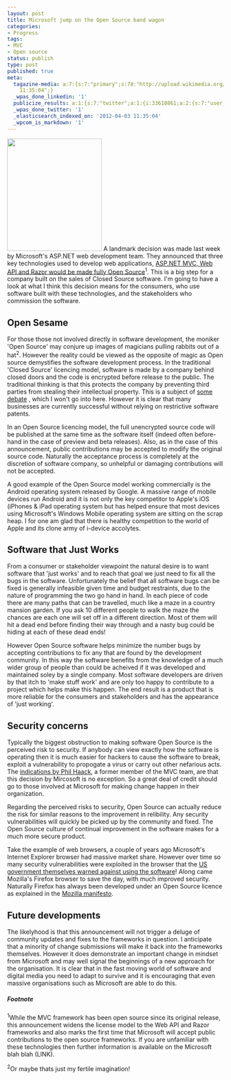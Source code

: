 ```yaml
---
layout: post
title: Microsoft jump on the Open Source band wagon
categories:
- Progress
tags:
- MVC
- Open source
status: publish
type: post
published: true
meta:
  tagazine-media: a:7:{s:7:"primary";s:78:"http://upload.wikimedia.org/wikipedia/commons/thumb/a/af/Tux.png/220px-Tux.png";s:6:"images";a:1:{s:78:"http://upload.wikimedia.org/wikipedia/commons/thumb/a/af/Tux.png/220px-Tux.png";a:6:{s:8:"file_url";s:78:"http://upload.wikimedia.org/wikipedia/commons/thumb/a/af/Tux.png/220px-Tux.png";s:5:"width";s:3:"220";s:6:"height";s:3:"261";s:4:"type";s:5:"image";s:4:"area";s:5:"57420";s:9:"file_path";s:0:"";}}s:6:"videos";a:0:{}s:11:"image_count";s:1:"1";s:6:"author";s:8:"12339140";s:7:"blog_id";s:8:"11998060";s:9:"mod_stamp";s:19:"2012-04-03
    11:35:04";}
  _wpas_done_linkedin: '1'
  publicize_results: a:1:{s:7:"twitter";a:1:{i:33610861;a:2:{s:7:"user_id";s:12:"michael_hook";s:7:"post_id";s:18:"187141168319045633";}}}
  _wpas_done_twitter: '1'
  _elasticsearch_indexed_on: '2012-04-03 11:35:04'
  _wpcom_is_markdown: '1'
---
```

<img class="alignright" title="Tux, the Linux Mascot" src="http://upload.wikimedia.org/wikipedia/commons/thumb/a/af/Tux.png/220px-Tux.png" alt="" width="220" height="261" />
A landmark decision was made last week by Microsoft's ASP.NET web development team. They announced that three key technologies used to develop web applications, <a href="http://weblogs.asp.net/scottgu/archive/2012/03/27/asp-net-mvc-web-api-razor-and-open-source.aspx">ASP.NET MVC, Web API and Razor would be made fully Open Source</a><sup>1</sup>. This is a big step for a company built on the sales of Closed Source software. I'm going to have a look at what I think this decision means for the consumers, who use software built with these technologies, and the stakeholders who commission the software.

<h2>Open Sesame</h2>

For those those not involved directly in software development, the moniker 'Open Source' may conjure up images of magicians pulling rabbits out of a hat<sup>2</sup>. However the reality could be viewed as the opposite of magic as Open source demystifies the software development process. In the traditional 'Closed Source' licencing model, software is made by a company behind closed doors and the code is encrypted before release to the public. The traditional thinking is that this protects the company by preventing third parties from stealing their intellectual property. This is a subject of <a href="http://en.wikipedia.org/wiki/Software_patent_debate">some debate</a>  , which I won't go into here. However it is clear that many businesses are currently successful without relying on restrictive software patents.

In an Open Source licencing model, the full unencrypted source code will be published at the same time as the software itself (indeed often before-hand in the case of preview and beta releases). Also, as in the case of this announcement, public contributions may be accepted to modify the original source code. Naturally the acceptance process is completely at the discretion of software company, so unhelpful or damaging contributions will not be accepted.

A good example of the Open Source model working commercially is the Android operating system released by Google. A massive range of mobile devices run Android and it is not only the key competitor to Apple's iOS (iPhones &amp; iPad operating system but has helped ensure that most devices using Microsoft's Windows Mobile operating system are sitting on the scrap heap. I for one am glad that there is healthy competition to the world of Apple and its clone army of i-device accolytes.

<h2>Software that Just Works</h2>

From a consumer or stakeholder viewpoint the natural desire is to want software that 'just works' and to reach that goal we just need to fix all the bugs in the software. Unfortunately the belief that all software bugs can be fixed is generally  infeasible  given time and budget restraints, due to the nature of programming the two go hand in hand. In each piece of code there are many paths that can be travelled, much like a maze in a country mansion garden. If you ask 10 different people to walk the maze the chances are each one will set off in a different direction. Most of them will hit a dead end before finding their way through and a nasty bug could be hiding at each of these dead ends!

However Open Source software helps minimize the number bugs by accepting contributions to fix any that are found by the development community. In this way the software benefits from the knowledge of a much wider group of people than could be acheived if it was developed and maintained soley by a single company. Most software developers are driven by that itch to 'make stuff work' and are only too happy to contribute to a project which helps make this happen. The end result is a product that is more reliable for the consumers and stakeholders and has the appearance of 'just working'.

<h2>Security concerns</h2>

Typically the biggest obstruction to making software Open Source is the perceived risk to security. If anybody can view exactly how the software is operating then it is much easier for hackers to cause the software to break, exploit a vulnerability to propogate a virus or carry out other nefarious acts. The <a href="http://haacked.com/archive/2012/03/29/asp-net-mvc-now-accepting-pull-requests.aspx">indications by Phil Haack</a>, a former member of the MVC team, are that this decision by Mircosoft is no exception. So a great deal of credit should go to those involved at Microsoft for making change happen in their organization.

Regarding the perceived risks to security, Open Source can actually reduce the risk for similar reasons to the improvement in relibility. Any security vulnerabilities will quickly be picked up by the community and fixed. The Open Source culture of continual improvement in the software makes for a much more secure product.

Take the example of web browsers, a couple of years ago Microsoft's Internet Explorer browser had massive market share. However over time so many security vulnerabilities were exploited in the browser that the <a href="http://www.theinquirer.net/inquirer/news/1037530/us-government-warns-internet-explorer">US government themselves warned against using the software</a>!   Along came Mozilla's Firefox browser to save the day, with much improved security. Naturally Firefox has always been developed under an Open Source licence as explained in the <a href="http://www.mozilla.org/about/manifesto.html">Mozilla manifesto</a>.

<h2>Future developments</h2>

The likelyhood is that this announcement will not trigger a deluge of community updates and fixes to the frameworks in question. I anticipate that a minority of change submissions will make it back into the frameworks themselves. However it does demonstrate an important change in mindset from Microsoft and may well signal the beginnings of a new approach for the organisation. It is clear that in the fast moving world of software and digital media you need to adapt to survive and it is encouraging that even massive organisations such as Microsoft are able to do this.

<h5>Footnote</h5>

<sup>1</sup>While the MVC framework has been open source since its original release, this announcement widens the license model to the Web API and Razor frameworks and also marks the first time that Microsoft will accept public contributions to the open source frameworks. If you are unfamiliar with these technologies then further information is available on the Microsoft blah blah (LINK).

<sup>2</sup>Or maybe thats just my fertile imagination!
